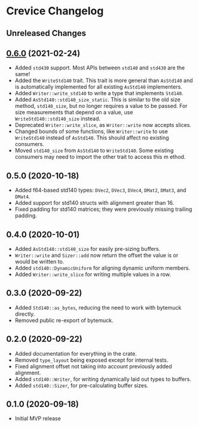 # Crevice Changelog

## Unreleased Changes

## [0.6.0][0.6.0] (2021-02-24)
* Added `std430` support. Most APIs between `std140` and `std430` are the same!
* Added the `WriteStd140` trait. This trait is more general than `AsStd140` and is automatically implemented for all existing `AsStd140` implementers.
* Added `Writer::write_std140` to write a type that implements `Std140`.
* Added `AsStd140::std140_size_static`. This is similar to the old size method, `std140_size`, but no longer requires a value to be passed. For size measurements that depend on a value, use `WriteStd140::std140_size` instead.
* Deprecated `Writer::write_slice`, as `Writer::write` now accepts slices.
* Changed bounds of some functions, like `Writer::write` to use `WriteStd140` instead of `AsStd140`. This should affect no existing consumers.
* Moved `std140_size` from `AsStd140` to `WriteStd140`. Some existing consumers may need to import the other trait to access this m ethod.

[0.6.0]: https://github.com/LPGhatguy/crevice/releases/tag/v0.6.0

## 0.5.0 (2020-10-18)
* Added f64-based std140 types: `DVec2`, `DVec3`, `DVec4`, `DMat2`, `DMat3`, and `DMat4`.
* Added support for std140 structs with alignment greater than 16.
* Fixed padding for std140 matrices; they were previously missing trailing padding.

## 0.4.0 (2020-10-01)
* Added `AsStd140::std140_size` for easily pre-sizing buffers.
* `Writer::write` and `Sizer::add` now return the offset the value is or would be written to.
* Added `std140::DynamicUniform` for aligning dynamic uniform members.
* Added `Writer::write_slice` for writing multiple values in a row.

## 0.3.0 (2020-09-22)
* Added `Std140::as_bytes`, reducing the need to work with bytemuck directly.
* Removed public re-export of bytemuck.

## 0.2.0 (2020-09-22)
* Added documentation for everything in the crate.
* Removed `type_layout` being exposed except for internal tests.
* Fixed alignment offset not taking into account previously added alignment.
* Added `std140::Writer`, for writing dynamically laid out types to buffers.
* Added `std140::Sizer`, for pre-calculating buffer sizes.

## 0.1.0 (2020-09-18)
* Initial MVP release
